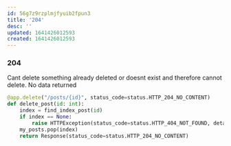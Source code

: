 ```yaml
---
id: 56g7z9rzplmjfyuib2fpun3
title: '204'
desc: ''
updated: 1641426012593
created: 1641426012593
---
```



### 204

Cant delete something already deleted or doesnt exist and therefore cannot delete. No data returned

```python
@app.delete("/posts/{id}", status_code=status.HTTP_204_NO_CONTENT)
def delete_post(id: int):
    index = find_index_post(id)
    if index == None:
        raise HTTPException(status_code=status.HTTP_404_NOT_FOUND, detail=f"post with id: {id} does not exist")
    my_posts.pop(index)
    return Response(status_code=status.HTTP_204_NO_CONTENT)
```
